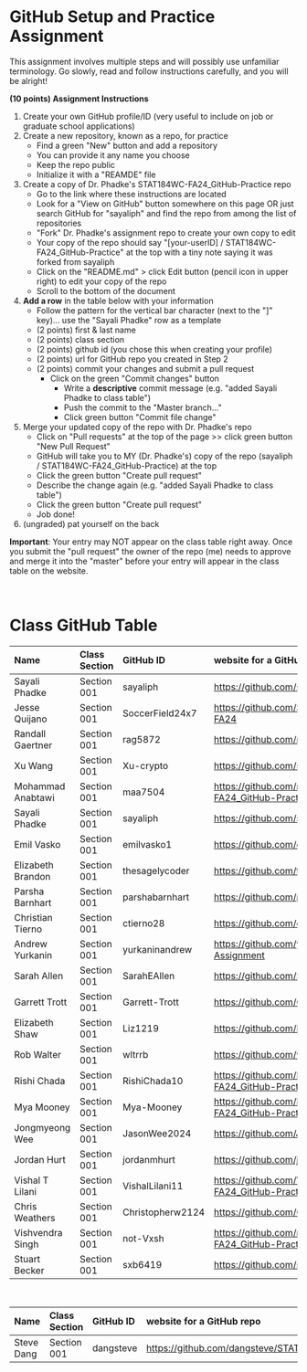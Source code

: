 # GitHub Setup and Practice Assignment
This assignment involves multiple steps and will possibly use unfamiliar terminology. Go slowly, read and follow instructions carefully, and you will be alright!


**(10 points) Assignment Instructions**

1. Create your own GitHub profile/ID (very useful to include on job or graduate school applications)  
2. Create a new repository, known as a repo, for practice
   - Find a green "New" button and add a repository
   - You can provide it any name you choose
   - Keep the repo public
   - Initialize it with a "REAMDE" file
3. Create a copy of Dr. Phadke's STAT184WC-FA24_GitHub-Practice repo
   - Go to the link where these instructions are located
   - Look for a "View on GitHub" button somewhere on this page OR just search GitHub for "sayaliph" and find the repo from among the list of repositories
   - "Fork" Dr. Phadke's assignment repo to create your own copy to edit
   - Your copy of the repo should say "[your-userID] / STAT184WC-FA24_GitHub-Practice" at the top with a tiny note saying it was forked from sayaliph
   - Click on the "README.md" > click Edit button (pencil icon in upper right) to edit your copy of the repo
   - Scroll to the bottom of the document
4. **Add a row** in the table below with your information 
    - Follow the pattern for the vertical bar character (next to the "]" key)... use the "Sayali Phadke" row as a template
    - (2 points) first & last name  
    - (2 points) class section
    - (2 points) github id (you chose this when creating your profile)
    - (2 points) url for GitHub repo you created in Step 2
    - (2 points) commit your changes and submit a pull request
        - Click on the green "Commit changes" button
            - Write a **descriptive** commit message (e.g. "added Sayali Phadke to class table")
            - Push the commit to the "Master branch..."
            - Click green button "Commit file change"
5. Merge your updated copy of the repo with Dr. Phadke's repo
    - Click on "Pull requests" at the top of the page >> click green button "New Pull Request"
    - GitHub will take you to MY (Dr. Phadke's) copy of the repo (sayaliph / STAT184WC-FA24_GitHub-Practice) at the top
    - Click the green button "Create pull request"
    - Describe the change again (e.g. "added Sayali Phadke to class table")
    - Click the green button "Create pull request"
    - Job done!
6. (ungraded) pat yourself on the back
 
**Important**: Your entry may NOT appear on the class table right away. Once you submit the "pull request" the owner of the repo (me) needs to approve and merge it into the "master" before your entry will appear in the class table on the website. 

<br>


# Class GitHub Table 

| Name              | Class Section     | GitHub ID            | website for a GitHub repo                          |  
|:------------------|:------------------|:---------------------|:---------------------------------------------------|  
| Sayali Phadke     | Section 001       | sayaliph             | https://github.com/sayaliph/test                   |
| Jesse Quijano     | Section 001       | SoccerField24x7      | https://github.com/SoccerField24x7/STAT184WC-FA24  |
| Randall Gaertner  | Section 001       | rag5872              | https://github.com/rag5872/stat184   |
| Xu Wang           | Section 001       | Xu-crypto            |[ https://github.com/sayaliph/test ](https://github.com/Xu-crypto/STAT184WC-FA24_GitHub-Practice)    |
| Mohammad Anabtawi     | Section 001       | maa7504             | https://github.com/maa7504/STAT184WC-FA24_GitHub-Practice     |
| Sayali Phadke     | Section 001       | sayaliph             | https://github.com/sayaliph/test     |
| Emil Vasko        | Section 001       | emilvasko1           | https://github.com/emilvasko1/evaskrepo 
| Elizabeth Brandon | Section 001       | thesagelycoder       | https://github.com/thesagelycoder/psupractice)|
| Parsha Barnhart   | Section 001       | parshabarnhart       | https://github.com/parshabarnhart/test|
| Christian Tierno  | Section 001       | ctierno28            | https://github.com/ctierno28/practice|
| Andrew Yurkanin   | Section 001       | yurkaninandrew       | https://github.com/yurkaninandrew/Practice-Assignment |
| Sarah Allen       | Section 001       | SarahEAllen          | https://github.com/SarahEAllen/Repo_8.28.2024 |
| Garrett Trott     | Section 001       | Garrett-Trott        | https://github.com/Garrett-Trott/Test|
| Elizabeth Shaw    | Section 001       | Liz1219              | https://github.com/Liz1219/musical-lamp |
| Rob Walter        | Section 001       | wltrrb               | https://github.com/wltrrb/repowltr   |
| Rishi Chada       | Section 001       | RishiChada10         | https://github.com/RishiChada10/STAT184WC-FA24_GitHub-Practice |
| Mya Mooney        | Section 001       | Mya-Mooney           | https://github.com/Mya-Mooney/STAT184WC-FA24_GitHub-Practice |
| Jongmyeong Wee    | Section 001       | JasonWee2024         | https://github.com/JasonWee2024/First-Work|
| Jordan Hurt       | Section 001       | jordanmhurt          | https://github.com/jordanmhurt/jordan|
| Vishal T Lilani   | Section 001       | VishalLilani11       | https://github.com/VishalLilani11/STAT184WC-FA24_GitHub-Practice|
| Chris Weathers    | Section 001       | Christopherw2124     | https://github.com/Christopherw2124/WeathersDomain |
| Vishvendra Singh  | Section 001       | not-Vxsh             | https://github.com/not-Vxsh/STAT184WC-FA24_GitHub-Practice |
| Stuart Becker     | Section 001       | sxb6419              | https://github.com/sxb6419/test      |


<br>

| Name              | Class Section     | GitHub ID            | website for a GitHub repo            |  
|:------------------|:------------------|:---------------------|:-------------------------------------|  
| Steve Dang        | Section 001       | dangsteve            | https://github.com/dangsteve/STAT184 |
